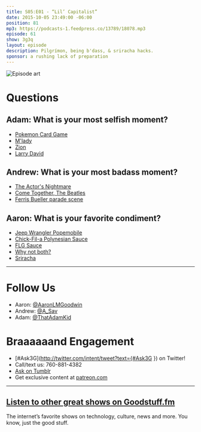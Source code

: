```yaml
---
title: S05:E01 - “Lil’ Capitalist”
date: 2015-10-05 23:49:00 -06:00
position: 81
mp3: https://podcasts-1.feedpress.co/13789/18078.mp3
episode: 61
show: 3g3q
layout: episode
description: Pilgrímon, being b'dass, & sriracha hacks.
sponsor: a rushing lack of preparation
---
```


![Episode art][1]

# Questions

## Adam: What is your most selfish moment?

* [Pokemon Card Game ][2]
* [M'lady][3]
* [Zion][4]
* [Larry David][5]

## Andrew: What is your most badass moment?

* [The Actor's Nightmare][6]
* [Come Together, The Beatles][7]
* [Ferris Bueller parade scene][8]

## Aaron: What is your favorite condiment?

* [Jeep Wrangler Popemobile][9]
* [Chick-Fil-a Polynesian Sauce][10]
* [FLG Sauce][11]
* [Why not both?][12]
* [Sriracha][13]

***

# Follow Us
* Aaron: [@AaronLMGoodwin](http://twitter.com/aaronlmgoodwin)
* Andrew: [@A_Sav](http://twitter.com/a_sav)
* Adam: [@ThatAdamKid](http://twitter.com/thatadamkid)

# Braaaaaand Engagement
* [#Ask3G](http://twitter.com/intent/tweet?text={#Ask3G }) on Twitter!
* Call/text us: 760-881-4382
* [Ask on Tumblr](http://3g3q.co/ask)
* Get exclusive content at [patreon.com](http://www.patreon.com/3g3q)

***

## [Listen to other great shows on Goodstuff.fm](http://goodstuff.fm/)
The internet’s favorite shows on technology, culture, news and more. You know, just the good stuff.

[1]: http://l.gdwn.co/RkHi.gif
[2]: http://www.pokemon.com/us/pokemon-tcg/
[3]: http://knowyourmeme.com/memes/tips-fedora
[4]: http://bit.ly/1M4TGAC
[5]: https://en.wikipedia.org/wiki/Larry_David
[6]: https://en.wikipedia.org/wiki/The_Actor%27s_Nightmare
[7]: http://www.youtube.com/watch?v=N8LZGQ4MkvQ
[8]: http://www.youtube.com/watch?v=tRcv4nokK50
[9]: https://www.washingtonpost.com/news/acts-of-faith/wp/2015/08/20/pope-francis-will-use-a-jeep-wrangler-as-his-american-popemobile-vatican-says/
[10]: http://www.chick-fil-a.com/Food/Menu-Detail/Polynesian-Sauce
[11]: http://www.kfc.com/menu/sauces/all-sauces
[12]: http://www.youtube.com/watch?v=vgk-lA12FBk
[13]: http://theoatmeal.com/comics/sriracha
[14]: http://twitter.com/aaronlmgoodwin
[15]: http://twitter.com/a_sav
[16]: http://twitter.com/thatadamkid
[17]: http://3g3q.co/ask
